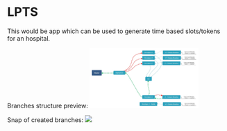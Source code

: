 # LPTS
This would be app which can be used to generate time based slots/tokens for an hospital.

Branches structure preview:
<img src="./lpts_git_branches.jpg" width="250">

Snap of created branches:
<img src="./lpts_git_branches.png">
